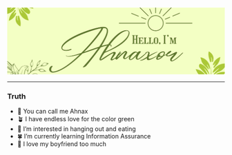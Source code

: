 <p align="center">
  <img src="https://github.com/Ahnaxor/Ahnaxor/blob/19261f1f9c33f1676b8ee62206764982b2264029/Ahnaxor.png" alt="profile views"> 
</p>

---
### Truth

- 💚 You can call me Ahnax
- 🪴 I have endless love for the color green
- 🌱 I’m interested in hanging out and eating
- 🍀 I’m currently learning Information Assurance
- 🥬 I love my boyfriend too much
